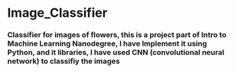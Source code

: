# Image_Classifier

### Classifier for images of flowers, this is a project part of Intro to Machine Learning Nanodegree, I have Implement it using Python, and it libraries, I have used CNN (convolutional neural network) to classifiy the images 
